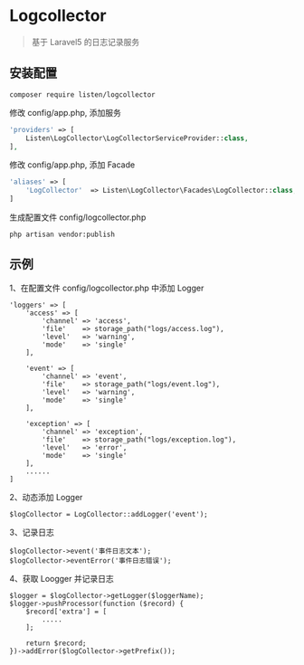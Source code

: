 # Logcollector

> 基于 Laravel5 的日志记录服务

## 安装配置

```
composer require listen/logcollector
```

修改 config/app.php, 添加服务
```php
'providers' => [
    Listen\LogCollector\LogCollectorServiceProvider::class,
],
```

修改 config/app.php, 添加 Facade
```php
'aliases' => [
    'LogCollector'  => Listen\LogCollector\Facades\LogCollector::class,
]
```

生成配置文件 config/logcollector.php
```
php artisan vendor:publish
```

## 示例

1、在配置文件 config/logcollector.php 中添加 Logger
```
'loggers' => [
    'access' => [
        'channel' => 'access',
        'file'    => storage_path("logs/access.log"),
        'level'   => 'warning',
        'mode'    => 'single'
    ],

    'event' => [
        'channel' => 'event',
        'file'    => storage_path("logs/event.log"),
        'level'   => 'warning',
        'mode'    => 'single'
    ],

    'exception' => [
        'channel' => 'exception',
        'file'    => storage_path("logs/exception.log"),
        'level'   => 'error',
        'mode'    => 'single'
    ],
    ......
]
```

2、动态添加 Logger
```
$logCollector = LogCollector::addLogger('event');
```

3、记录日志
```
$logCollector->event('事件日志文本');
$logCollector->eventError('事件日志错误');
```

4、获取 Loogger 并记录日志
```
$logger = $logCollector->getLogger($loggerName);
$logger->pushProcessor(function ($record) {
    $record['extra'] = [
        .....
    ];
    
    return $record;
})->addError($logCollector->getPrefix());

```
